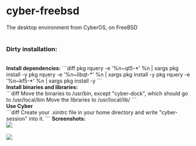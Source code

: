 # cyber-freebsd
The desktop environment from CyberOS, on FreeBSD<br><br>
<h3>Dirty installation:</h3><br>
<b>Install dependencies:</b>
```diff
pkg rquery -e '%n~qt5-*' %n | xargs pkg install -y
pkg rquery -e '%n~libqt-*' %n | xargs pkg install -y
pkg rquery -e '%n~kf5-*' %n | xargs pkg install -y
```
<br>
<b>Install binaries and libraries:</b><br>
```diff
Move the binaries to /usr/bin, except "cyber-dock", which should go to /usr/local/bin
Move the libraries to /usr/local/lib/
```
<br>
<b>Use Cyber</b><br>
```diff
Create your .xinitrc file in your home directory and write "cyber-session" into it.
```
<b>Screenshots:</b>
<br>
<img src="https://media.discordapp.net/attachments/727023752348434436/1048886476173234237/2022-12-04-110004_1920x1080_scrot.png?width=1015&height=571"></img><br><br>
<img src="https://media.discordapp.net/attachments/727023752348434436/1048886646998843472/2022-12-04-110055_1920x1080_scrot.png?width=1015&height=571"></img>
